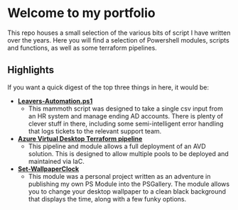 # Welcome to my portfolio

This repo houses a small selection of the various bits of script I have written over the years. Here you will find a selection of Powershell modules, scripts and functions, as well as some terraform pipelines.

## Highlights

If you want a quick digest of the top three things in here, it would be:

- **[Leavers-Automation.ps1](./Powershell/Scripts%20and%20Functions/Leavers-Automation.ps1)**
  - This mammoth script was designed to take a single csv input from an HR system and manage ending AD accounts. There is plenty of clever stuff in there, including some semi-intelligent error handling that logs tickets to the relevant support team.
- **[Azure Virtual Desktop Terraform pipeline](./Terraform/Azure%20Virtual%20Desktop/)**
  - This pipeline and module allows a full deployment of an AVD solution. This is designed to allow multiple  pools to be deployed and maintained via IaC.
- **[Set-WallpaperClock](./Powershell/PS%20Modules/Set-WallpaperClock/)**
  - This module was a personal project written as an adventure in publishing my own PS Module into the PSGallery. The module allows you to change your desktop wallpaper to a clean black background that displays the time, along with a few funky options.
